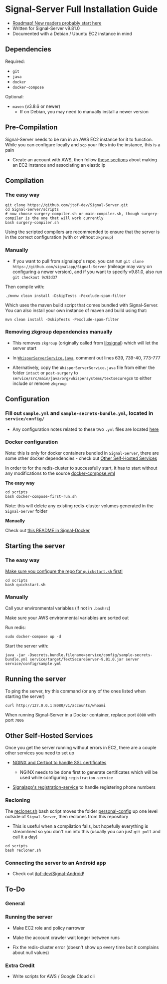 # Signal-Server Full Installation Guide

- [Roadmap! New readers probably start here](https://github.com/jtof-dev/Signal-Docker)
- Written for Signal-Server v9.81.0
- Documented with a Debian / Ubuntu EC2 instance in mind

## Dependencies

Required:
- `git`
- `java`
- `docker`
- `docker-compose`

Optional:
- `maven` (v3.8.6 or newer)
  - If on Debian, you may need to manually install a newer version

## Pre-Compilation

Signal-Server needs to be ran in an AWS EC2 instance for it to function. While you can configure locally and `scp` your files into the instance, this is a pain

- Create an account with AWS, then follow [these sections](docs/signal-server-configuration.md#aws-ec2) about making an EC2 instance and associating an elastic ip

## Compilation

### The easy way

```
git clone https://github.com/jtof-dev/Signal-Server.git
cd Signal-Server/scripts
# now choose surgery-compiler.sh or main-compiler.sh, though surgery-compiler is the one that will work currently
bash surgery-compiler.sh
```

Using the scripted compilers are recommended to ensure that the server is in the correct configuration (with or without `zkgroup`)

### Manually

- If you want to pull from signalapp's repo, you can run `git clone https://github.com/signalapp/Signal-Server` (mileage may vary on configuring a newer version), and if you want to specify v9.81.0, also run `git checkout 9c93d37`

Then compile with:

```
./mvnw clean install -DskipTests -Pexclude-spam-filter
```

Which uses the maven build script that comes bundled with Signal-Server. You can also install your own instance of maven and build using that:

```
mvn clean install -DskipTests -Pexclude-spam-filter
```

### Removing zkgroup dependencies manually

- This removes `zkgroup` (originally called from [libsignal](https://github.com/signalapp/libsignal)) which will let the server start

- In [`WhisperServerService.java`](service/src/main/java/org/whispersystems/textsecuregcm/WhisperServerService.java), comment out lines 639, 739-40, 773-777

- Alternatively, copy the `WhisperServerService.java` file from either the folder `intact` or `post-surgery` to `service/src/main/java/org/whispersystems/textsecuregcm` to either include or remove `zkgroup`

## Configuration

### Fill out `sample.yml` and `sample-secrets-bundle.yml`, located in `service/config/`

- Any configuration notes related to these two `.yml` files are located [here](docs/signal-server-configuration.md)

### Docker configuration

Note: this is only for docker containers bundled in `Signal-Server`, there are some other docker dependencies - check out [Other Self-Hosted Services](#other-self-hosted-services)

In order to for the redis-cluster to successfully start, it has to start without any modifications to the source [docker-compose.yml](https://github.com/bitnami/containers/blob/main/bitnami/redis-cluster/docker-compose.yml)

**The easy way**

```
cd scripts
bash docker-compose-first-run.sh
```

Note: this will delete any existing redis-cluster volumes generated in the `Signal-Server` folder

**Manually**

Check out [this README in Signal-Docker](https://github.com/jtof-dev/Signal-Docker/tree/main/redis-cluster)

## Starting the server

### The easy way

[Make sure you configure the repo for `quickstart.sh` first!](docs/signal-server-configuration.md#configuring-for-quickstartsh)

```
cd scripts
bash quickstart.sh
```

### Manually

Call your environmental variables (if not in `.bashrc`)

Make sure your AWS environmental variables are sorted out

Run redis:

```
sudo docker-compose up -d
```

Start the server with:

``` 
java -jar -Dsecrets.bundle.filename=service/config/sample-secrets-bundle.yml service/target/TextSecureServer-9.81.0.jar server service/config/sample.yml
```

## Running the server

To ping the server, try this command (or any of the ones listed when starting the server)

```
curl http://127.0.0.1:8080/v1/accounts/whoami
```

When running Signal-Server in a Docker container, replace port `8080` with port `7006`

## Other Self-Hosted Services

Once you get the server running without errors in EC2, there are a couple other services you need to set up

- [NGINX and Certbot to handle SSL certificates](https://github.com/jtof-dev/Signal-Docker/tree/main/nginx-certbot)

  - NGINX needs to be done first to generate certificates which will be used while configuring `registration-service`

- [Signalapp's registration-service](https://github.com/jtof-dev/Signal-Docker/tree/main/registration-service) to handle registering phone numbers

### Recloning

The [recloner.sh](scripts/recloner.sh) bash script moves the folder [personal-config](personal-config) up one level outside of `Signal-Server`, then reclones from this repository

- This is useful when a compilation fails, but hopefully everything is streamlined so you don't run into this (usually you can just `git pull` and call it a day)

```
cd scripts
bash recloner.sh
```

### Connecting the server to an Android app

- Check out [jtof-dev/Signal-Android](https://github.com/jtof-dev/Signal-Android)!

## To-Do

### General

### Running the server

- Make EC2 role and policy narrower

- Make the account crawler wait longer between runs

- Fix the redis-cluster error (doesn't show up every time but it complains about null values)

### Extra Credit

- Write scripts for AWS / Google Cloud cli